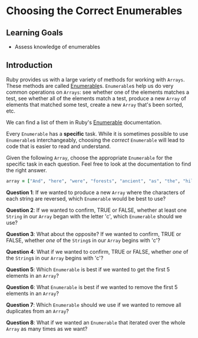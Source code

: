 # Choosing the Correct Enumerables

## Learning Goals

- Assess knowledge of enumerables

## Introduction

Ruby provides us with a large variety of methods for working with `Arrays`.
These methods are called [Enumerable]s. `Enumerable`s help us do very common
operations on `Arrays`: see whether one of the elements matches a test, see
whether all of the elements match a test, produce a new `Array` of elements
that matched some test, create a new `Array` that's been sorted, etc.

We can find a list of them in Ruby's [Enumerable] documentation.

Every `Enumerable` has a **specific** task. While it is sometimes possible to use
`Enumerable`s interchangeably, choosing the _correct_ `Enumerable` will lead
to code that is easier to read and understand.

Given the following `Array`, choose the appropriate `Enumerable` for the specific
task in each question. Feel free to look at the documentation to find the right
answer.

```ruby
array = ["And", "here", "were", "forests", "ancient", "as", "the", "hills,"]
```

**Question 1**: If we wanted to produce a new `Array` where the characters of each
string are reversed, which `Enumerable` would be best to use?

**Question 2**: If we wanted to confirm, TRUE or FALSE, whether at least one
`String` in our `Array` began with the letter 'c', which `Enumerable` should we
use?

**Question 3**: What about the opposite? If we wanted to confirm, TRUE or FALSE,
whether _one_ of the `String`s in our `Array` begins with 'c'?

**Question 4**: What if we wanted to confirm, TRUE or FALSE,
whether _one_ of the `String`s in our `Array` begins with 'c'?

**Question 5**: Which `Enumerable` is best if we wanted to get the first 5
elements in an `Array`?

**Question 6**: What `Enumerable` is best if we wanted to remove the first 5
elements in an `Array`?

**Question 7**: Which `Enumerable` should we use if we wanted to remove all
duplicates from an `Array`?

**Question 8**: What if we wanted an `Enumerable` that iterated over the whole
`Array` as many times as we want?

[Enumerable]: https://ruby-doc.org/core-2.3.1/Enumerable.html
